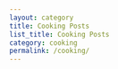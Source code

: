 ```yaml
---
layout: category
title: Cooking Posts
list_title: Cooking Posts
category: cooking
permalink: /cooking/
---
```


